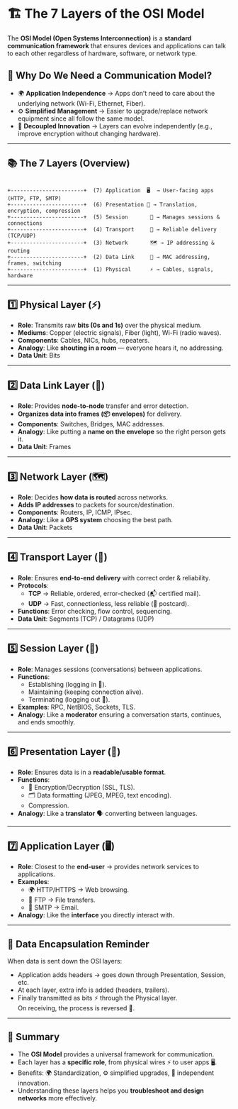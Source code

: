 # 🏗️ The 7 Layers of the OSI Model

The **OSI Model (Open Systems Interconnection)** is a **standard communication framework** that ensures devices and applications can talk to each other regardless of hardware, software, or network type.

## 🔑 Why Do We Need a Communication Model?
- 🌍 **Application Independence** → Apps don’t need to care about the underlying network (Wi-Fi, Ethernet, Fiber).  
- ⚙️ **Simplified Management** → Easier to upgrade/replace network equipment since all follow the same model.  
- 🚀 **Decoupled Innovation** → Layers can evolve independently (e.g., improve encryption without changing hardware).  

---

## 📚 The 7 Layers (Overview)

```

+-----------------------+  (7) Application  🖥️  → User-facing apps (HTTP, FTP, SMTP)
+-----------------------+  (6) Presentation 🎨 → Translation, encryption, compression
+-----------------------+  (5) Session       🔄 → Manages sessions & connections
+-----------------------+  (4) Transport     🚚 → Reliable delivery (TCP/UDP)
+-----------------------+  (3) Network       🗺️ → IP addressing & routing
+-----------------------+  (2) Data Link     🪪 → MAC addressing, frames, switching
+-----------------------+  (1) Physical      ⚡ → Cables, signals, hardware

```

---

## 1️⃣ Physical Layer (⚡)
- **Role**: Transmits raw **bits (0s and 1s)** over the physical medium.  
- **Mediums**: Copper (electric signals), Fiber (light), Wi-Fi (radio waves).  
- **Components**: Cables, NICs, hubs, repeaters.  
- **Analogy**: Like **shouting in a room** — everyone hears it, no addressing.  
- **Data Unit**: Bits  

---

## 2️⃣ Data Link Layer (🪪)
- **Role**: Provides **node-to-node** transfer and error detection.  
- **Organizes data into frames (📦 envelopes)** for delivery.  
- **Components**: Switches, Bridges, MAC addresses.  
- **Analogy**: Like putting a **name on the envelope** so the right person gets it.  
- **Data Unit**: Frames  

---

## 3️⃣ Network Layer (🗺️)
- **Role**: Decides **how data is routed** across networks.  
- **Adds IP addresses** to packets for source/destination.  
- **Components**: Routers, IP, ICMP, IPsec.  
- **Analogy**: Like a **GPS system** choosing the best path.  
- **Data Unit**: Packets  

---

## 4️⃣ Transport Layer (🚚)
- **Role**: Ensures **end-to-end delivery** with correct order & reliability.  
- **Protocols**:
  - **TCP** → Reliable, ordered, error-checked (📬 certified mail).  
  - **UDP** → Fast, connectionless, less reliable (📮 postcard).  
- **Functions**: Error checking, flow control, sequencing.  
- **Data Unit**: Segments (TCP) / Datagrams (UDP)  

---

## 5️⃣ Session Layer (🔄)
- **Role**: Manages sessions (conversations) between applications.  
- **Functions**:
  - Establishing (logging in 🔑).  
  - Maintaining (keeping connection alive).  
  - Terminating (logging out 🚪).  
- **Examples**: RPC, NetBIOS, Sockets, TLS.  
- **Analogy**: Like a **moderator** ensuring a conversation starts, continues, and ends smoothly.  

---

## 6️⃣ Presentation Layer (🎨)
- **Role**: Ensures data is in a **readable/usable format**.  
- **Functions**:
  - 🔐 Encryption/Decryption (SSL, TLS).  
  - 🗂️ Data formatting (JPEG, MPEG, text encoding).  
  - Compression.  
- **Analogy**: Like a **translator** 🗣️ converting between languages.  

---

## 7️⃣ Application Layer (🖥️)
- **Role**: Closest to the **end-user** → provides network services to applications.  
- **Examples**:
  - 🌍 HTTP/HTTPS → Web browsing.  
  - 📁 FTP → File transfers.  
  - 📧 SMTP → Email.  
- **Analogy**: Like the **interface** you directly interact with.  

---

## 📝 Data Encapsulation Reminder
When data is sent down the OSI layers:  
- Application adds headers → goes down through Presentation, Session, etc.  
- At each layer, extra info is added (headers, trailers).  
- Finally transmitted as bits ⚡ through the Physical layer.  
On receiving, the process is reversed 🔁.  

---

## 🎯 Summary
- The **OSI Model** provides a universal framework for communication.  
- Each layer has a **specific role**, from physical wires ⚡ to user apps 🖥️.  
- Benefits: 🌍 Standardization, ⚙️ simplified upgrades, 🚀 independent innovation.  
- Understanding these layers helps you **troubleshoot and design networks** more effectively.  

